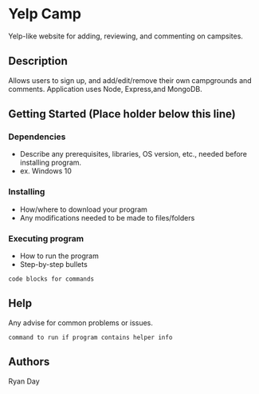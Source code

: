 # Yelp Camp

Yelp-like website for adding, reviewing, and commenting on campsites.

## Description

Allows users to sign up, and add/edit/remove their own campgrounds and comments. Application uses Node, Express,and MongoDB.

## Getting Started (Place holder below this line)

### Dependencies

* Describe any prerequisites, libraries, OS version, etc., needed before installing program.
* ex. Windows 10

### Installing

* How/where to download your program
* Any modifications needed to be made to files/folders

### Executing program

* How to run the program
* Step-by-step bullets
```
code blocks for commands
```

## Help

Any advise for common problems or issues.
```
command to run if program contains helper info
```

## Authors

Ryan Day